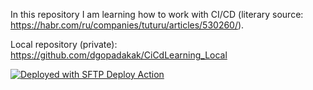 In this repository I am learning how to work with CI/CD (literary source: https://habr.com/ru/companies/tuturu/articles/530260/).

Local repository (private): https://github.com/dgopadakak/CiCdLearning_Local

[<img alt="Deployed with SFTP Deploy Action" src="https://img.shields.io/badge/Deployed With-SFTP DEPLOY ACTION-%3CCOLOR%3E?style=for-the-badge&color=0077b6">](https://github.com/wlixcc/SFTP-Deploy-Action)
